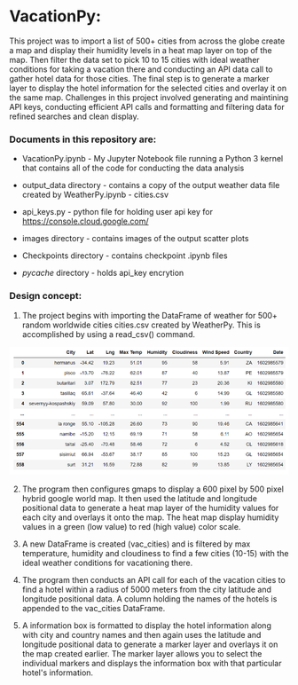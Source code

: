 # VacationPy: 

This project was to import a list of 500+ cities from across the globe create a map and display their humidity levels in a heat map layer on top of the map. Then filter the data set to pick 10 to 15 cities with ideal weather conditions  for taking a vacation there and conducting an API data call to gather hotel data for those cities. The final step is to generate a marker layer to display the hotel information for the selected cities and overlay it on the same map. Challenges in this project involved generating and maintining API keys, conducting efficient API calls and formatting and filtering data for refined searches and clean display. 


### Documents in this repository are:


* VacationPy.ipynb - My Jupyter Notebook file running a Python 3 kernel that contains all of the code for conducting the data analysis 

* output_data directory - contains a copy of the output weather data file created by WeatherPy.ipynb - cities.csv

* api_keys.py - python file for holding user api key for https://console.cloud.google.com/ 

* images directory - contains images of the output scatter plots

* Checkpoints directory - contains checkpoint .ipynb files

* _pycache_ directory - holds api_key encrytion



### Design concept:

1) The project begins with importing the DataFrame of weather for 500+ random worldwide cities cities.csv created by WeatherPy. This is accomplished by using a read_csv() command.

![alt tag](https://github.com/robertjbowen/python-api-challenge/blob/main/VacationPy/images/Picture1.png)

2) The program then configures gmaps to display a 600 pixel by 500 pixel hybrid google world map. It then used the latitude and longitude positional data to generate a heat map layer of the humidity values for each city and overlays it onto the map. The heat map display humidity values in a green (low value) to red (high value) color scale.  

3) A new DataFrame is created (vac_cities) and is filtered by max temperature, humidity and cloudiness to find a few cities (10-15) with the ideal weather conditions for vacationing there. 

4) The program then conducts an API call for each of the vacation cities to find a hotel within a radius of 5000 meters from the city latitude and longitude positional data. A column holding the names of the hotels is appended to the vac_cities DataFrame.

5) A information box is formatted to display the hotel information along with city and country names and then again uses the latitude and longitude positional data to generate a marker layer and overlays it on the map created earlier. The marker layer allows you to select the individual markers and displays the information box with that particular hotel's information.
